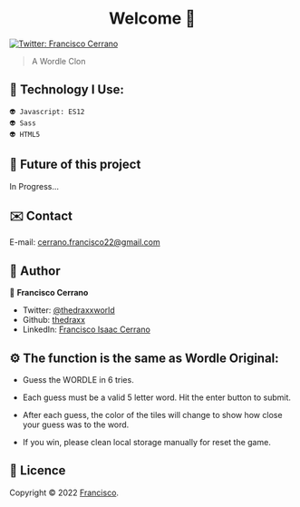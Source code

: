 ﻿<h1 align="center"> Welcome 👋</h1>
<p>
  <a href="https://twitter.com/ThedraxxWorld" target="_blank">
    <img alt="Twitter: Francisco Cerrano" src="https://img.shields.io/twitter/follow/ThedraxxWorld.svg?style=social" />
  </a>
</p>

> A Wordle Clon </br>

## 🦁 Technology I Use: 

```
👽 Javascript: ES12
👽 Sass
👽 HTML5

```
## 🔮 Future of this project 

In Progress...

## ✉️ Contact

E-mail: cerrano.francisco22@gmail.com 

## 🤔 Author

👤 **Francisco Cerrano**

* Twitter: [@thedraxxworld](https://twitter.com/ThedraxxWorld)
* Github: [thedraxx](https://github.com/thedraxx)
* LinkedIn: [Francisco Isaac Cerrano](https://www.linkedin.com/in/cerranofrancisco/)

## ⚙️ The function is the same as Wordle Original: 

* Guess the WORDLE in 6 tries.

* Each guess must be a valid 5 letter word. Hit the enter button to submit.

* After each guess, the color of the tiles will change to show how close your guess was to the word.

* If you win, please clean local storage manually for reset the game.

## 📝 Licence

Copyright © 2022 [Francisco](https://github.com/thedraxx).<br />
